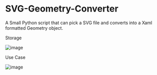 # SVG-Geometry-Converter
A Small Python script that can pick a SVG file and converts into a Xaml formatted Geometry object. 

Storage

![image](https://github.com/Nano-DNA-Studios/SVG-Geometry-Converter/assets/93613553/7141b774-645b-47d3-81a7-8833ef510c79)


Use Case

![image](https://github.com/Nano-DNA-Studios/SVG-Geometry-Converter/assets/93613553/1b743c8f-fd14-476b-a347-93faf387a44b)

